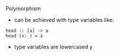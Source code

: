 Polymorphism
 - can be achieved with type variables like:
 ```
head :: [a] -> a
head (x:_) = x
 ```
 - type variables are lowercased
y